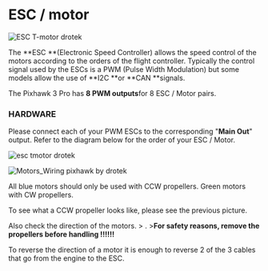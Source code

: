 # ESC / motor

![](https://drotek.com/wp-content/uploads/2017/01/DSC02089-1-700x258.jpg "ESC T-motor drotek")

The **ESC **\(Electronic Speed Controller\) allows the speed control of the motors according to the orders of the flight controller. Typically the control signal used by the ESCs is a PWM \(Pulse Width Modulation\) but some models allow the use of **I2C **or **CAN **signals.

The Pixhawk 3 Pro has **8 PWM outputs**for 8 ESC / Motor pairs.

### HARDWARE

Please connect each of your PWM ESCs to the corresponding "**Main Out**" output. Refer to the diagram below for the order of your ESC / Motor.

![](https://drotek.com/wp-content/uploads/2017/01/DSC02091-1-700x380.jpg "esc tmotor drotek")

![](https://drotek.com/wp-content/uploads/2017/01/Motors_Wiring-700x744.jpg "Motors\_Wiring pixhawk by drotek")

All blue motors should only be used with CCW propellers. Green motors with CW propellers.

To see what a CCW propeller looks like, please see the previous picture.

Also check the direction of the motors. > . >**For safety reasons, remove the propellers before handling !!!!!!**

To reverse the direction of a motor it is enough to reverse 2 of the 3 cables that go from the engine to the ESC.

